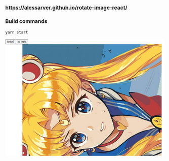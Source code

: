 ### https://alessarver.github.io/rotate-image-react/

### Build commands

```
yarn start
```

![Screenshot](./readmeImage.png)
